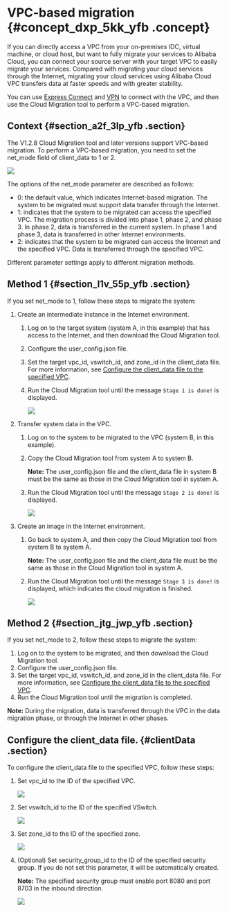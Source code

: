 # VPC-based migration {#concept_dxp_5kk_yfb .concept}

If you can directly access a VPC from your on-premises IDC, virtual machine, or cloud host, but want to fully migrate your services to Alibaba Cloud, you can connect your source server with your target VPC to easily migrate your services. Compared with migrating your cloud services through the Internet, migrating your cloud services using Alibaba Cloud VPC transfers data at faster speeds and with greater stability.

You can use [Express Connect](https://help.aliyun.com/product/27782.html) and [VPN](https://help.aliyun.com/document_detail/65310.html) to connect with the VPC, and then use the Cloud Migration tool to perform a VPC-based migration.

## Context {#section_a2f_3lp_yfb .section}

The V1.2.8 Cloud Migration tool and later versions support VPC-based migration. To perform a VPC-based migration, you need to set the net\_mode field of client\_data to 1 or 2.

![](images/33339_en-US.png)

The options of the net\_mode parameter are described as follows:

-   0: the default value, which indicates Internet-based migration. The system to be migrated must support data transfer through the Internet.
-   1: indicates that the system to be migrated can access the specified VPC. The migration process is divided into phase 1, phase 2, and phase 3. In phase 2, data is transferred in the current system. In phase 1 and phase 3, data is transferred in other Internet environments.
-   2: indicates that the system to be migrated can access the Internet and the specified VPC. Data is transferred through the specified VPC.

Different parameter settings apply to different migration methods.

## Method 1 {#section_l1v_55p_yfb .section}

If you set net\_mode to 1, follow these steps to migrate the system:

1.  Create an intermediate instance in the Internet environment.

    1.  Log on to the target system \(system A, in this example\) that has access to the Internet, and then download the Cloud Migration tool.
    2.  Configure the user\_config.json file.
    3.  Set the target vpc\_id, vswitch\_id, and zone\_id in the client\_data file. For more information, see [Configure the client\_data file to the specified VPC](#).
    4.  Run the Cloud Migration tool until the message `Stage 1 is done!` is displayed.

        ![](images/33354_en-US.png)

2.  Transfer system data in the VPC.

    1.  Log on to the system to be migrated to the VPC \(system B, in this example\).
    2.  Copy the Cloud Migration tool from system A to system B.

        **Note:** The user\_config.json file and the client\_data file in system B must be the same as those in the Cloud Migration tool in system A.

    3.  Run the Cloud Migration tool until the message `Stage 2 is done!` is displayed.

        ![](images/33355_en-US.png)

3.  Create an image in the Internet environment.

    1.  Go back to system A, and then copy the Cloud Migration tool from system B to system A.

        **Note:** The user\_config.json file and the client\_data file must be the same as those in the Cloud Migration tool in system A.

    2.  Run the Cloud Migration tool until the message `Stage 3 is done!` is displayed, which indicates the cloud migration is finished.

        ![](images/33356_en-US.png)


## Method 2 {#section_jtg_jwp_yfb .section}

If you set net\_mode to 2, follow these steps to migrate the system:

1.  Log on to the system to be migrated, and then download the Cloud Migration tool.
2.  Configure the user\_config.json file.
3.  Set the target vpc\_id, vswitch\_id, and zone\_id in the client\_data file. For more information, see [Configure the client\_data file to the specified VPC](#).
4.  Run the Cloud Migration tool until the migration is completed.

**Note:** During the migration, data is transferred through the VPC in the data migration phase, or through the Internet in other phases.

## Configure the client\_data file. {#clientData .section}

To configure the client\_data file to the specified VPC, follow these steps:

1.  Set vpc\_id to the ID of the specified VPC.

    ![](images/33357_en-US.png)

2.  Set vswitch\_id to the ID of the specified VSwitch.

    ![](images/33358_en-US.png)

3.  Set zone\_id to the ID of the specified zone.

    ![](images/33359_en-US.png)

4.  \(Optional\) Set security\_group\_id to the ID of the specified security group. If you do not set this parameter, it will be automatically created.

    **Note:** The specified security group must enable port 8080 and port 8703 in the inbound direction.

    ![](images/33360_en-US.png)


